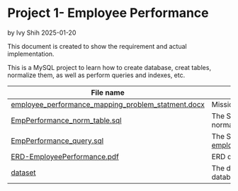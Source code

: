 # Project 1- Employee Performance
  by Ivy Shih   2025-01-20

This document is created to show the requirement and actual implementation.

This is a MySQL project to learn how to create database, creat tables, normalize them, as well as perform queries and indexes, etc.


|File name| Description|
|-|-|
|[employee_performance_mapping_problem_statment.docx](https://github.com/ivyshihwork/sl-ds-bootcamp/blob/main/2-SQL/1-EmployeePerformance/employee_performance_mapping_problem_statment.pdf)| Mission tasks and statements|
|[EmpPerformance_norm_table.sql](https://github.com/ivyshihwork/sl-ds-bootcamp/blob/main/2-SQL/1-EmployeePerformance/EmpPerformance_norm_table.sql)|The SQL file to create table, load data from csv, and normalize the tables|
|[EmpPerformance_query.sql](https://github.com/ivyshihwork/sl-ds-bootcamp/blob/main/2-SQL/1-EmployeePerformance/EmpPerformance_query.sql)|The SQL queries as requested in [employee_performance_mapping_problem_statment.docx](https://github.com/ivyshihwork/sl-ds-bootcamp/blob/main/2-SQL/1-EmployeePerformance/employee_performance_mapping_problem_statment.pdf)|
|[ERD-EmployeePerformance.pdf](https://github.com/ivyshihwork/sl-ds-bootcamp/blob/main/2-SQL/1-EmployeePerformance/ERD-EmployeePerformance.pdf)|ERD diagram of the database|
|[dataset](https://github.com/ivyshihwork/sl-ds-bootcamp/tree/main/2-SQL/1-EmployeePerformance/dataset)|The directory that contains the csv to be loaded to the database|


